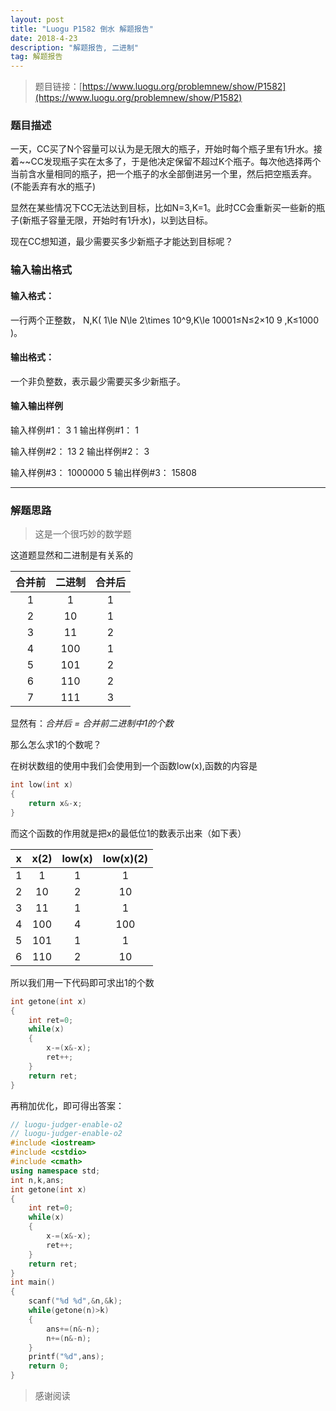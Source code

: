 ```yaml
---
layout: post
title: "Luogu P1582 倒水 解题报告"
date: 2018-4-23 
description: "解题报告, 二进制"
tag: 解题报告
---
```


> 题目链接：[https://www.luogu.org/problemnew/show/P1582](https://www.luogu.org/problemnew/show/P1582)

### 题目描述

一天，CC买了N个容量可以认为是无限大的瓶子，开始时每个瓶子里有1升水。接着~~CC发现瓶子实在太多了，于是他决定保留不超过K个瓶子。每次他选择两个当前含水量相同的瓶子，把一个瓶子的水全部倒进另一个里，然后把空瓶丢弃。(不能丢弃有水的瓶子)

显然在某些情况下CC无法达到目标，比如N=3,K=1。此时CC会重新买一些新的瓶子(新瓶子容量无限，开始时有1升水)，以到达目标。

现在CC想知道，最少需要买多少新瓶子才能达到目标呢？

### 输入输出格式

#### 输入格式：

一行两个正整数， N,K( 1\le N\le 2\times 10^9,K\le 10001≤N≤2×10 
9
 ,K≤1000 )。

#### 输出格式：

一个非负整数，表示最少需要买多少新瓶子。

#### 输入输出样例

输入样例#1： 
3 1
输出样例#1： 
1

输入样例#2： 
13 2
输出样例#2： 
3

输入样例#3： 
1000000 5
输出样例#3： 
15808

***

### 解题思路

> 这是一个很巧妙的数学题

这道题显然和二进制是有关系的

|合并前| 二进制 | 合并后 |
|:---:|:-----:|:-----:|
| 1   | 1     |     1 |
| 2   | 10    |     1 |
| 3   | 11    |     2 |
| 4   | 100   |     1 |
| 5   | 101   |     2 |
| 6   | 110   |     2 |
| 7   | 111   |     3 |

显然有：*合并后 = 合并前二进制中1的个数*

那么怎么求1的个数呢？

在树状数组的使用中我们会使用到一个函数low(x),函数的内容是

```c++
int low(int x)
{
	return x&-x;
}
```

而这个函数的作用就是把x的最低位1的数表示出来（如下表）

| x   | x(2) | low(x) | low(x)(2) |
|:---:|:----:|:------:|:---------:|
| 1   | 1    |      1 | 1         |
| 2   | 10   |      2 | 10        |
| 3   | 11   |      1 | 1         |
| 4   | 100  |      4 | 100       |
| 5   | 101  |      1 | 1         |
| 6   | 110  |      2 | 10        |

所以我们用一下代码即可求出1的个数

```c++
int getone(int x)
{
    int ret=0;
    while(x)
    {
        x-=(x&-x);
        ret++;
    }
    return ret;
}
```

再稍加优化，即可得出答案：

```c++
// luogu-judger-enable-o2
// luogu-judger-enable-o2
#include <iostream>
#include <cstdio>
#include <cmath>
using namespace std;
int n,k,ans;
int getone(int x)
{
    int ret=0;
    while(x)
    {
        x-=(x&-x);
        ret++;
    }
    return ret;
}
int main()
{
    scanf("%d %d",&n,&k);
    while(getone(n)>k)
    {
        ans+=(n&-n);
        n+=(n&-n);
    }
    printf("%d",ans);
    return 0;
}
```

> 感谢阅读
